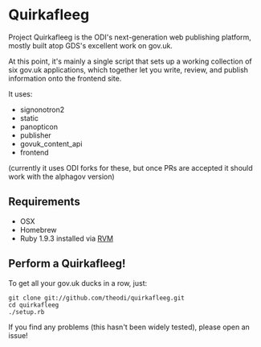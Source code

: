 Quirkafleeg
===========

Project Quirkafleeg is the ODI's next-generation web publishing platform, mostly built 
atop GDS's excellent work on gov.uk.

At this point, it's mainly a single script that sets up a working collection of six gov.uk
applications, which together let you write, review, and publish information onto the frontend
site.

It uses:

* signonotron2
* static
* panopticon
* publisher
* govuk_content_api
* frontend

(currently it uses ODI forks for these, but once PRs are accepted it should work with the alphagov version)

Requirements
------------

* OSX
* Homebrew
* Ruby 1.9.3 installed via [RVM](http://rvm.io)

Perform a Quirkafleeg!
----------------------

To get all your gov.uk ducks in a row, just:

```
git clone git://github.com/theodi/quirkafleeg.git
cd quirkafleeg
./setup.rb
```

If you find any problems (this hasn't been widely tested), please open an issue!

